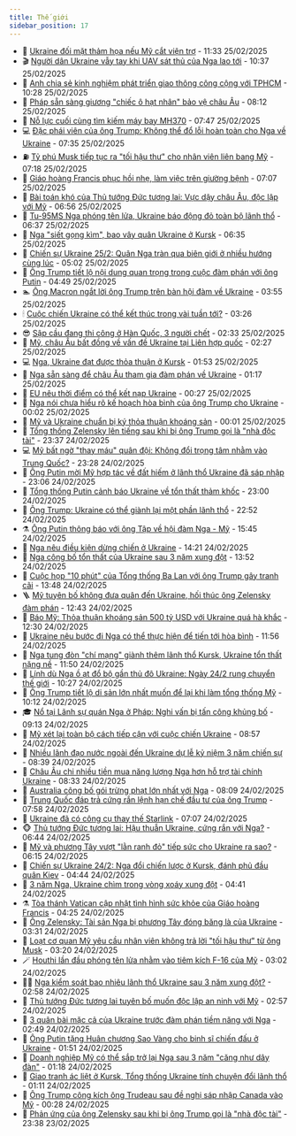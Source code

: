 ```yaml
---
title: Thế giới
sidebar_position: 17
---
```


<!-- dantri-the-gioi:START -->
- 🌋 [Ukraine đối mặt thảm họa nếu Mỹ cắt viện trợ](https://dantri.com.vn/the-gioi/ukraine-doi-mat-tham-hoa-neu-my-cat-vien-tro-20250225175616293.htm) - 11:33 25/02/2025
- 🎬 [Người dân Ukraine vẫy tay khi UAV sát thủ của Nga lao tới](https://dantri.com.vn/the-gioi/nguoi-dan-ukraine-vay-tay-khi-uav-sat-thu-cua-nga-lao-toi-20250225143621597.htm) - 10:37 25/02/2025
- 🧰 [Anh chia sẻ kinh nghiệm phát triển giao thông công cộng với TPHCM](https://dantri.com.vn/the-gioi/anh-chia-se-kinh-nghiem-phat-trien-giao-thong-cong-cong-voi-tphcm-20250225170034427.htm) - 10:28 25/02/2025
- 🌋 [Pháp sẵn sàng giương &quot;chiếc ô hạt nhân&quot; bảo vệ châu Âu](https://dantri.com.vn/the-gioi/phap-san-sang-giuong-chiec-o-hat-nhan-bao-ve-chau-au-20250225143905771.htm) - 08:12 25/02/2025
- 🗽 [Nỗ lực cuối cùng tìm kiếm máy bay MH370](https://dantri.com.vn/the-gioi/no-luc-cuoi-cung-tim-kiem-may-bay-mh370-20250225144409970.htm) - 07:47 25/02/2025
- 💻 [Đặc phái viên của ông Trump: Không thể đổ lỗi hoàn toàn cho Nga về Ukraine](https://dantri.com.vn/the-gioi/dac-phai-vien-cua-ong-trump-khong-the-do-loi-hoan-toan-cho-nga-ve-ukraine-20250225141654419.htm) - 07:35 25/02/2025
- ⛽️ [Tỷ phú Musk tiếp tục ra &quot;tối hậu thư&quot; cho nhân viên liên bang Mỹ](https://dantri.com.vn/the-gioi/ty-phu-musk-tiep-tuc-ra-toi-hau-thu-cho-nhan-vien-lien-bang-my-20250225140855232.htm) - 07:18 25/02/2025
- 🤩 [Giáo hoàng Francis phục hồi nhẹ, làm việc trên giường bệnh](https://dantri.com.vn/the-gioi/giao-hoang-francis-phuc-hoi-nhe-lam-viec-tren-giuong-benh-20250225140437056.htm) - 07:07 25/02/2025
- 🧐 [Bài toán khó của Thủ tướng Đức tương lai: Vực dậy châu Âu, độc lập với Mỹ](https://dantri.com.vn/the-gioi/bai-toan-kho-cua-thu-tuong-duc-tuong-lai-vuc-day-chau-au-doc-lap-voi-my-20250225124110622.htm) - 06:56 25/02/2025
- 🎊 [Tu-95MS Nga phóng tên lửa, Ukraine báo động đỏ toàn bộ lãnh thổ](https://dantri.com.vn/the-gioi/tu-95ms-nga-phong-ten-lua-ukraine-bao-dong-do-toan-bo-lanh-tho-20250225121924680.htm) - 06:37 25/02/2025
- 📝 [Nga &quot;siết gọng kìm&quot;, bao vây quân Ukraine ở Kursk](https://dantri.com.vn/the-gioi/nga-siet-gong-kim-bao-vay-quan-ukraine-o-kursk-20250225131427079.htm) - 06:35 25/02/2025
- 🤡 [Chiến sự Ukraine 25/2: Quân Nga tràn qua biên giới ở nhiều hướng cùng lúc](https://dantri.com.vn/the-gioi/chien-su-ukraine-252-quan-nga-tran-qua-bien-gioi-o-nhieu-huong-cung-luc-20250225115052442.htm) - 05:02 25/02/2025
- 🥷 [Ông Trump tiết lộ nội dung quan trọng trong cuộc đàm phán với ông Putin](https://dantri.com.vn/the-gioi/ong-trump-tiet-lo-noi-dung-quan-trong-trong-cuoc-dam-phan-voi-ong-putin-20250225072448323.htm) - 04:49 25/02/2025
- 🏊 [Ông Macron ngắt lời ông Trump trên bàn hội đàm về Ukraine](https://dantri.com.vn/the-gioi/ong-macron-ngat-loi-ong-trump-tren-ban-hoi-dam-ve-ukraine-20250225101230468.htm) - 03:55 25/02/2025
- 🕯 [Cuộc chiến Ukraine có thể kết thúc trong vài tuần tới?](https://dantri.com.vn/the-gioi/cuoc-chien-ukraine-co-the-ket-thuc-trong-vai-tuan-toi-20250225101423091.htm) - 03:26 25/02/2025
- 😎 [Sập cầu đang thi công ở Hàn Quốc, 3 người chết](https://dantri.com.vn/the-gioi/sap-cau-dang-thi-cong-o-han-quoc-3-nguoi-chet-20250225092744328.htm) - 02:33 25/02/2025
- 🌈 [Mỹ, châu Âu bất đồng về vấn đề Ukraine tại Liên hợp quốc](https://dantri.com.vn/the-gioi/my-chau-au-bat-dong-ve-van-de-ukraine-tai-lien-hop-quoc-20250225064532331.htm) - 02:27 25/02/2025
- 💻 [Nga, Ukraine đạt được thỏa thuận ở Kursk](https://dantri.com.vn/the-gioi/nga-ukraine-dat-duoc-thoa-thuan-o-kursk-20250225084708224.htm) - 01:53 25/02/2025
- 🤖 [Nga sẵn sàng để châu Âu tham gia đàm phán về Ukraine](https://dantri.com.vn/the-gioi/nga-san-sang-de-chau-au-tham-gia-dam-phan-ve-ukraine-20250225081429324.htm) - 01:17 25/02/2025
- 🦏 [EU nêu thời điểm có thể kết nạp Ukraine](https://dantri.com.vn/the-gioi/eu-neu-thoi-diem-co-the-ket-nap-ukraine-20250225072447115.htm) - 00:27 25/02/2025
- 🌁 [Nga nói chưa hiểu rõ kế hoạch hòa bình của ông Trump cho Ukraine](https://dantri.com.vn/the-gioi/nga-noi-chua-hieu-ro-ke-hoach-hoa-binh-cua-ong-trump-cho-ukraine-20250225065617457.htm) - 00:02 25/02/2025
- 🐘 [Mỹ và Ukraine chuẩn bị ký thỏa thuận khoáng sản](https://dantri.com.vn/the-gioi/my-va-ukraine-chuan-bi-ky-thoa-thuan-khoang-san-20250225064214329.htm) - 00:01 25/02/2025
- 🥷 [Tổng thống Zelensky lên tiếng sau khi bị ông Trump gọi là &quot;nhà độc tài&quot;](https://dantri.com.vn/the-gioi/tong-thong-zelensky-len-tieng-sau-khi-bi-ong-trump-goi-la-nha-doc-tai-20250225061129656.htm) - 23:37 24/02/2025
- 💻 [Mỹ bất ngờ &quot;thay máu&quot; quân đội: Không đổi trọng tâm nhằm vào Trung Quốc?](https://dantri.com.vn/the-gioi/my-bat-ngo-thay-mau-quan-doi-khong-doi-trong-tam-nham-vao-trung-quoc-20250224102408916.htm) - 23:28 24/02/2025
- 🎡 [Ông Putin mời Mỹ hợp tác về đất hiếm ở lãnh thổ Ukraine đã sáp nhập](https://dantri.com.vn/the-gioi/ong-putin-moi-my-hop-tac-ve-dat-hiem-o-lanh-tho-ukraine-da-sap-nhap-20250225055951929.htm) - 23:06 24/02/2025
- 🧰 [Tổng thống Putin cảnh báo Ukraine về tổn thất thảm khốc](https://dantri.com.vn/the-gioi/tong-thong-putin-canh-bao-ukraine-ve-ton-that-tham-khoc-20250225055314939.htm) - 23:00 24/02/2025
- 🥸 [Ông Trump: Ukraine có thể giành lại một phần lãnh thổ](https://dantri.com.vn/the-gioi/ong-trump-ukraine-co-the-gianh-lai-mot-phan-lanh-tho-20250225053658466.htm) - 22:52 24/02/2025
- ⚗️ [Ông Putin thông báo với ông Tập về hội đàm Nga - Mỹ](https://dantri.com.vn/the-gioi/ong-putin-thong-bao-voi-ong-tap-ve-hoi-dam-nga-my-20250224221229852.htm) - 15:45 24/02/2025
- 🌮 [Nga nêu điều kiện dừng chiến ở Ukraine](https://dantri.com.vn/the-gioi/nga-neu-dieu-kien-dung-chien-o-ukraine-20250224205038466.htm) - 14:21 24/02/2025
- 🎃 [Nga công bố tổn thất của Ukraine sau 3 năm xung đột](https://dantri.com.vn/the-gioi/nga-cong-bo-ton-that-cua-ukraine-sau-3-nam-xung-dot-20250224202203194.htm) - 13:52 24/02/2025
- 💫 [Cuộc họp &quot;10 phút&quot; của Tổng thống Ba Lan với ông Trump gây tranh cãi](https://dantri.com.vn/the-gioi/cuoc-hop-10-phut-cua-tong-thong-ba-lan-voi-ong-trump-gay-tranh-cai-20250224200719631.htm) - 13:48 24/02/2025
- 🪜 [Mỹ tuyên bố không đưa quân đến Ukraine, hối thúc ông Zelensky đàm phán](https://dantri.com.vn/the-gioi/my-tuyen-bo-khong-dua-quan-den-ukraine-hoi-thuc-ong-zelensky-dam-phan-20250224161504487.htm) - 12:43 24/02/2025
- 🌋 [Báo Mỹ: Thỏa thuận khoáng sản 500 tỷ USD với Ukraine quá hà khắc](https://dantri.com.vn/the-gioi/bao-my-thoa-thuan-khoang-san-500-ty-usd-voi-ukraine-qua-ha-khac-20250224182434519.htm) - 12:30 24/02/2025
- 🦏 [Ukraine nêu bước đi Nga có thể thực hiện để tiến tới hòa bình](https://dantri.com.vn/the-gioi/ukraine-neu-buoc-di-nga-co-the-thuc-hien-de-tien-toi-hoa-binh-20250224174724276.htm) - 11:56 24/02/2025
- 👀 [Nga tung đòn &quot;chí mạng&quot; giành thêm lãnh thổ Kursk, Ukraine tổn thất nặng nề](https://dantri.com.vn/the-gioi/nga-tung-don-chi-mang-gianh-them-lanh-tho-kursk-ukraine-ton-that-nang-ne-20250224171136696.htm) - 11:50 24/02/2025
- 🧰 [Lính dù Nga ồ ạt đổ bộ gần thủ đô Ukraine: Ngày 24/2 rung chuyển thế giới](https://dantri.com.vn/the-gioi/linh-du-nga-o-at-do-bo-gan-thu-do-ukraine-ngay-242-rung-chuyen-the-gioi-20250224160017965.htm) - 10:27 24/02/2025
- 🚀 [Ông Trump tiết lộ di sản lớn nhất muốn để lại khi làm tổng thống Mỹ](https://dantri.com.vn/the-gioi/ong-trump-tiet-lo-di-san-lon-nhat-muon-de-lai-khi-lam-tong-thong-my-20250224170248914.htm) - 10:12 24/02/2025
- 🎓 [Nổ tại Lãnh sự quán Nga ở Pháp: Nghi vấn bị tấn công khủng bố](https://dantri.com.vn/the-gioi/no-tai-lanh-su-quan-nga-o-phap-nghi-van-bi-tan-cong-khung-bo-20250224161009762.htm) - 09:13 24/02/2025
- 🥸 [Mỹ xét lại toàn bộ cách tiếp cận với cuộc chiến Ukraine](https://dantri.com.vn/the-gioi/my-xet-lai-toan-bo-cach-tiep-can-voi-cuoc-chien-ukraine-20250224155101099.htm) - 08:57 24/02/2025
- 🦅 [Nhiều lãnh đạo nước ngoài đến Ukraine dự lễ kỷ niệm 3 năm chiến sự](https://dantri.com.vn/the-gioi/nhieu-lanh-dao-nuoc-ngoai-den-ukraine-du-le-ky-niem-3-nam-chien-su-20250224151553243.htm) - 08:39 24/02/2025
- 🤭 [Châu Âu chi nhiều tiền mua năng lượng Nga hơn hỗ trợ tài chính Ukraine](https://dantri.com.vn/the-gioi/chau-au-chi-nhieu-tien-mua-nang-luong-nga-hon-ho-tro-tai-chinh-ukraine-20250224151027517.htm) - 08:33 24/02/2025
- 🤖 [Australia công bố gói trừng phạt lớn nhất với Nga](https://dantri.com.vn/the-gioi/australia-cong-bo-goi-trung-phat-lon-nhat-voi-nga-20250224145135785.htm) - 08:09 24/02/2025
- 🐲 [Trung Quốc đáp trả cứng rắn lệnh hạn chế đầu tư của ông Trump](https://dantri.com.vn/the-gioi/trung-quoc-dap-tra-cung-ran-lenh-han-che-dau-tu-cua-ong-trump-20250224142521277.htm) - 07:58 24/02/2025
- 🫣 [Ukraine đã có công cụ thay thế Starlink](https://dantri.com.vn/the-gioi/ukraine-da-co-cong-cu-thay-the-starlink-20250224140119201.htm) - 07:07 24/02/2025
- 🐵 [Thủ tướng Đức tương lai: Hậu thuẫn Ukraine, cứng rắn với Nga?](https://dantri.com.vn/the-gioi/thu-tuong-duc-tuong-lai-hau-thuan-ukraine-cung-ran-voi-nga-20250224123305821.htm) - 06:44 24/02/2025
- 🫶 [Mỹ và phương Tây vượt &quot;lằn ranh đỏ&quot; tiếp sức cho Ukraine ra sao?](https://dantri.com.vn/the-gioi/my-va-phuong-tay-vuot-lan-ranh-do-tiep-suc-cho-ukraine-ra-sao-20250224072746261.htm) - 06:15 24/02/2025
- 💃 [Chiến sự Ukraine 24/2: Nga đổi chiến lược ở Kursk, đánh phủ đầu quân Kiev](https://dantri.com.vn/the-gioi/chien-su-ukraine-242-nga-doi-chien-luoc-o-kursk-danh-phu-dau-quan-kiev-20250224114152655.htm) - 04:44 24/02/2025
- 💫 [3 năm Nga, Ukraine chìm trong vòng xoáy xung đột](https://dantri.com.vn/the-gioi/3-nam-nga-ukraine-chim-trong-vong-xoay-xung-dot-20250224113333618.htm) - 04:41 24/02/2025
- ⚗️ [Tòa thánh Vatican cập nhật tình hình sức khỏe của Giáo hoàng Francis](https://dantri.com.vn/the-gioi/toa-thanh-vatican-cap-nhat-tinh-hinh-suc-khoe-cua-giao-hoang-francis-20250224110931135.htm) - 04:25 24/02/2025
- 🥷 [Ông Zelensky: Tài sản Nga bị phương Tây đóng băng là của Ukraine](https://dantri.com.vn/the-gioi/ong-zelensky-tai-san-nga-bi-phuong-tay-dong-bang-la-cua-ukraine-20250224102433226.htm) - 03:31 24/02/2025
- 🥸 [Loạt cơ quan Mỹ yêu cầu nhân viên không trả lời &quot;tối hậu thư&quot; từ ông Musk](https://dantri.com.vn/the-gioi/loat-co-quan-my-yeu-cau-nhan-vien-khong-tra-loi-toi-hau-thu-tu-ong-musk-20250224094901533.htm) - 03:20 24/02/2025
- 🪄 [Houthi lần đầu phóng tên lửa nhằm vào tiêm kích F-16 của Mỹ](https://dantri.com.vn/the-gioi/houthi-lan-dau-phong-ten-lua-nham-vao-tiem-kich-f-16-cua-my-20250224092242540.htm) - 03:02 24/02/2025
- 🧑‍💻 [Nga kiểm soát bao nhiêu lãnh thổ Ukraine sau 3 năm xung đột?](https://dantri.com.vn/the-gioi/nga-kiem-soat-bao-nhieu-lanh-tho-ukraine-sau-3-nam-xung-dot-20250224080103604.htm) - 02:58 24/02/2025
- 🤭 [Thủ tướng Đức tương lai tuyên bố muốn độc lập an ninh với Mỹ](https://dantri.com.vn/the-gioi/thu-tuong-duc-tuong-lai-tuyen-bo-muon-doc-lap-an-ninh-voi-my-20250224093411851.htm) - 02:57 24/02/2025
- 🗽 [3 quân bài mặc cả của Ukraine trước đàm phán tiềm năng với Nga](https://dantri.com.vn/the-gioi/3-quan-bai-mac-ca-cua-ukraine-truoc-dam-phan-tiem-nang-voi-nga-20250219212237705.htm) - 02:49 24/02/2025
- 🤖 [Ông Putin tặng Huân chương Sao Vàng cho binh sĩ chiến đấu ở Ukraine](https://dantri.com.vn/the-gioi/ong-putin-tang-huan-chuong-sao-vang-cho-binh-si-chien-dau-o-ukraine-20250224082856278.htm) - 01:51 24/02/2025
- 🌈 [Doanh nghiệp Mỹ có thể sắp trở lại Nga sau 3 năm &quot;căng như dây đàn&quot;](https://dantri.com.vn/the-gioi/doanh-nghiep-my-co-the-sap-tro-lai-nga-sau-3-nam-cang-nhu-day-dan-20250224080450421.htm) - 01:18 24/02/2025
- 🤩 [Giao tranh ác liệt ở Kursk, Tổng thống Ukraine tính chuyện đổi lãnh thổ](https://dantri.com.vn/the-gioi/giao-tranh-ac-liet-o-kursk-tong-thong-ukraine-tinh-chuyen-doi-lanh-tho-20250224074349430.htm) - 01:11 24/02/2025
- 🤗 [Ông Trump công kích ông Trudeau sau đề nghị sáp nhập Canada vào Mỹ](https://dantri.com.vn/the-gioi/ong-trump-cong-kich-ong-trudeau-sau-de-nghi-sap-nhap-canada-vao-my-20250224065825113.htm) - 00:28 24/02/2025
- 🙉 [Phản ứng của ông Zelensky sau khi bị ông Trump gọi là &quot;nhà độc tài&quot;](https://dantri.com.vn/the-gioi/phan-ung-cua-ong-zelensky-sau-khi-bi-ong-trump-goi-la-nha-doc-tai-20250224001714033.htm) - 23:38 23/02/2025<!-- dantri-the-gioi:END -->
